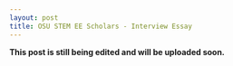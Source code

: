 ```yaml
---
layout: post
title: OSU STEM EE Scholars - Interview Essay
---
```


**This post is still being edited and will be uploaded soon.**